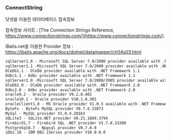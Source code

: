 ### ConnectString

닷넷을 이용한 데이터베이스 접속정보

접속정보 사이트 :  [The Connection Strings Reference, https://www.connectionstrings.com/](https://www.connectionstrings.com/)

iBatis.net을 이용한 Provider 정보 : https://ibatis.apache.org/docs/dotnet/datamapper/ch04s03.html

```tex
sqlServer1.0 - Microsoft SQL Server 7.0/2000 provider available with .NET Framework 1.0
sqlServer1.1 -Microsoft SQL Server 7.0/2000 provider available with .NET Framework 1.1
OleDb1.1 - OleDb provider available with .NET Framework 1.1
Odbc1.1 - Odbc provider available with .NET Framework 1.1
sqlServer2.0 -Microsoft SQL Server 7.0/2000/2005 provider available with .NET Framework 2.0
OleDb2.0 - OleDb provider available with .NET Framework 2.0
Odbc2.0 - Odbc provider available with .NET Framework 2.0
oracle9.2 - Oracle provider V9.2.0.401
oracle10.1 - Oracle provider V10.1.0.301
oracleClient1.0 - MS Oracle provider V1.0.5 available with .NET Framework 1.1
ByteFx - ByteFx MySQL provider V0.7.6.15073
MySql - MySQL provider V1.0.4.20163
SQLite3 - SQLite.NET provider V0.21.1869.3794
Firebird1.7 - Firebird SQL .NET provider V1.7.0.33200
PostgreSql0.7 - Npgsql provider V0.7.0.0
iDb2.10 - IBM DB2 iSeries provider V10.0.0.0
```

